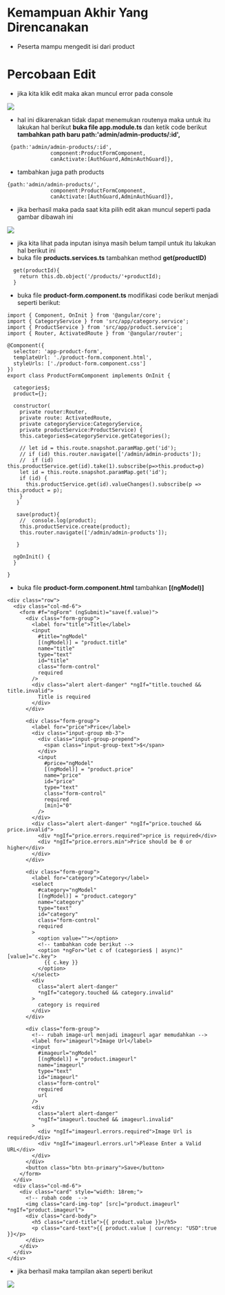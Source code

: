 # Kemampuan Akhir Yang Direncanakan

- Peserta mampu mengedit isi dari product

# Percobaan Edit
- jika kita klik edit maka akan muncul error pada console

![](image/chapter3/img14.png)

- hal ini dikarenakan tidak dapat menemukan routenya maka untuk itu lakukan hal berikut **buka file app.module.ts** dan ketik code berikut **tambahkan path baru path:'admin/admin-products/:id',**

```
 {path:'admin/admin-products/:id',
              component:ProductFormComponent,
              canActivate:[AuthGuard,AdminAuthGuard]},

```
- tambahkan juga path products

```
{path:'admin/admin-products/',
              component:ProductFormComponent,
              canActivate:[AuthGuard,AdminAuthGuard]},
```

- jika berhasil maka pada saat kita pilih edit akan muncul seperti pada gambar dibawah ini

![](image/chapter3/img15.png)

- jika kita lihat pada inputan isinya masih belum tampil untuk itu lakukan hal berikut ini
- buka file **products.services.ts** tambahkan method **get(productID)**

```
  get(productId){
    return this.db.object('/products/'+productId);
  }
```

- buka file **product-form.component.ts** modifikasi code berikut menjadi seperti berikut:

```
import { Component, OnInit } from '@angular/core';
import { CategoryService } from 'src/app/category.service';
import { ProductService } from 'src/app/product.service';
import { Router, ActivatedRoute } from '@angular/router';

@Component({
  selector: 'app-product-form',
  templateUrl: './product-form.component.html',
  styleUrls: ['./product-form.component.css']
})
export class ProductFormComponent implements OnInit {

  categories$;
  product={};

  constructor(
    private router:Router,
    private route: ActivatedRoute,
    private categoryService:CategoryService,
    private productService:ProductService) {
    this.categories$=categoryService.getCategories();

    // let id = this.route.snapshot.paramMap.get('id');
    // if (id) this.router.navigate(['/admin/admin-products']);
    //  if (id) this.productService.get(id).take(1).subscribe(p=>this.product=p)
    let id = this.route.snapshot.paramMap.get('id');
    if (id) {
      this.productService.get(id).valueChanges().subscribe(p => this.product = p);
    }
   }

   save(product){
    //  console.log(product);
    this.productService.create(product);
    this.router.navigate(['/admin/admin-products']);
    
   }

  ngOnInit() {
  }

}

```

- buka file **product-form.component.html** tambahkan **[(ngModel)]**

```
<div class="row">
  <div class="col-md-6">
    <form #f="ngForm" (ngSubmit)="save(f.value)">
      <div class="form-group">
        <label for="title">Title</label>
        <input
          #title="ngModel"
          [(ngModel)] = "product.title"
          name="title"
          type="text"
          id="title"
          class="form-control"
          required
        />
        <div class="alert alert-danger" *ngIf="title.touched && title.invalid">
          Title is required
        </div>
      </div>

      <div class="form-group">
        <label for="price">Price</label>
        <div class="input-group mb-3">
          <div class="input-group-prepend">
            <span class="input-group-text">$</span>
          </div>
          <input
            #price="ngModel"
            [(ngModel)] = "product.price"
            name="price"
            id="price"
            type="text"
            class="form-control"
            required
            [min]="0"
          />
        </div>
        <div class="alert alert-danger" *ngIf="price.touched && price.invalid">
          <div *ngIf="price.errors.required">price is required</div>
          <div *ngIf="price.errors.min">Price should be 0 or higher</div>
        </div>
      </div>

      <div class="form-group">
        <label for="category">Category</label>
        <select
          #category="ngModel"
          [(ngModel)] = "product.category"
          name="category"
          type="text"
          id="category"
          class="form-control"
          required
        >
          <option value=""></option>
          <!-- tambahkan code berikut -->
          <option *ngFor="let c of (categories$ | async)" [value]="c.key">
            {{ c.key }}
          </option>
        </select>
        <div
          class="alert alert-danger"
          *ngIf="category.touched && category.invalid"
        >
          category is required
        </div>
      </div>

      <div class="form-group">
        <!-- rubah image-url menjadi imageurl agar memudahkan -->
        <label for="imageurl">Image Url</label>
        <input
          #imageurl="ngModel"
          [(ngModel)] = "product.imageurl"
          name="imageurl"
          type="text"
          id="imageurl"
          class="form-control"
          required
          url
        />
        <div
          class="alert alert-danger"
          *ngIf="imageurl.touched && imageurl.invalid"
        >
          <div *ngIf="imageurl.errors.required">Image Url is required</div>
          <div *ngIf="imageurl.errors.url">Please Enter a Valid URL</div>
        </div>
      </div>
      <button class="btn btn-primary">Save</button>
    </form>
  </div>
  <div class="col-md-6">
    <div class="card" style="width: 18rem;">
      <!-- rubah code  -->
      <img class="card-img-top" [src]="product.imageurl" *ngIf="product.imageurl">
      <div class="card-body">
        <h5 class="card-title">{{ product.value }}</h5>
        <p class="card-text">{{ product.value | currency: "USD":true }}</p>
      </div>
    </div>
  </div>
</div>
```
- jika berhasil maka tampilan akan seperti berikut

![](image/chapter3/img16.png)

